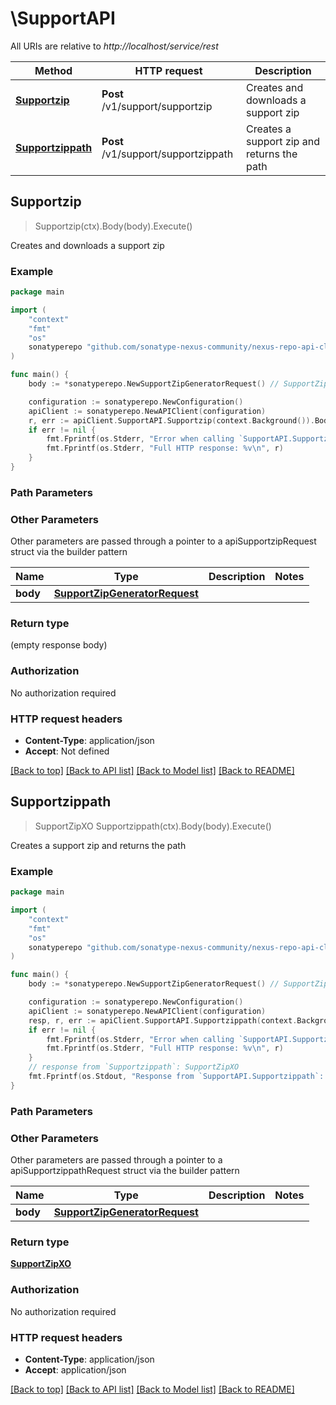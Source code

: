 # \SupportAPI

All URIs are relative to *http://localhost/service/rest*

Method | HTTP request | Description
------------- | ------------- | -------------
[**Supportzip**](SupportAPI.md#Supportzip) | **Post** /v1/support/supportzip | Creates and downloads a support zip
[**Supportzippath**](SupportAPI.md#Supportzippath) | **Post** /v1/support/supportzippath | Creates a support zip and returns the path



## Supportzip

> Supportzip(ctx).Body(body).Execute()

Creates and downloads a support zip

### Example

```go
package main

import (
	"context"
	"fmt"
	"os"
	sonatyperepo "github.com/sonatype-nexus-community/nexus-repo-api-client-go"
)

func main() {
	body := *sonatyperepo.NewSupportZipGeneratorRequest() // SupportZipGeneratorRequest |  (optional)

	configuration := sonatyperepo.NewConfiguration()
	apiClient := sonatyperepo.NewAPIClient(configuration)
	r, err := apiClient.SupportAPI.Supportzip(context.Background()).Body(body).Execute()
	if err != nil {
		fmt.Fprintf(os.Stderr, "Error when calling `SupportAPI.Supportzip``: %v\n", err)
		fmt.Fprintf(os.Stderr, "Full HTTP response: %v\n", r)
	}
}
```

### Path Parameters



### Other Parameters

Other parameters are passed through a pointer to a apiSupportzipRequest struct via the builder pattern


Name | Type | Description  | Notes
------------- | ------------- | ------------- | -------------
 **body** | [**SupportZipGeneratorRequest**](SupportZipGeneratorRequest.md) |  | 

### Return type

 (empty response body)

### Authorization

No authorization required

### HTTP request headers

- **Content-Type**: application/json
- **Accept**: Not defined

[[Back to top]](#) [[Back to API list]](../README.md#documentation-for-api-endpoints)
[[Back to Model list]](../README.md#documentation-for-models)
[[Back to README]](../README.md)


## Supportzippath

> SupportZipXO Supportzippath(ctx).Body(body).Execute()

Creates a support zip and returns the path

### Example

```go
package main

import (
	"context"
	"fmt"
	"os"
	sonatyperepo "github.com/sonatype-nexus-community/nexus-repo-api-client-go"
)

func main() {
	body := *sonatyperepo.NewSupportZipGeneratorRequest() // SupportZipGeneratorRequest |  (optional)

	configuration := sonatyperepo.NewConfiguration()
	apiClient := sonatyperepo.NewAPIClient(configuration)
	resp, r, err := apiClient.SupportAPI.Supportzippath(context.Background()).Body(body).Execute()
	if err != nil {
		fmt.Fprintf(os.Stderr, "Error when calling `SupportAPI.Supportzippath``: %v\n", err)
		fmt.Fprintf(os.Stderr, "Full HTTP response: %v\n", r)
	}
	// response from `Supportzippath`: SupportZipXO
	fmt.Fprintf(os.Stdout, "Response from `SupportAPI.Supportzippath`: %v\n", resp)
}
```

### Path Parameters



### Other Parameters

Other parameters are passed through a pointer to a apiSupportzippathRequest struct via the builder pattern


Name | Type | Description  | Notes
------------- | ------------- | ------------- | -------------
 **body** | [**SupportZipGeneratorRequest**](SupportZipGeneratorRequest.md) |  | 

### Return type

[**SupportZipXO**](SupportZipXO.md)

### Authorization

No authorization required

### HTTP request headers

- **Content-Type**: application/json
- **Accept**: application/json

[[Back to top]](#) [[Back to API list]](../README.md#documentation-for-api-endpoints)
[[Back to Model list]](../README.md#documentation-for-models)
[[Back to README]](../README.md)

